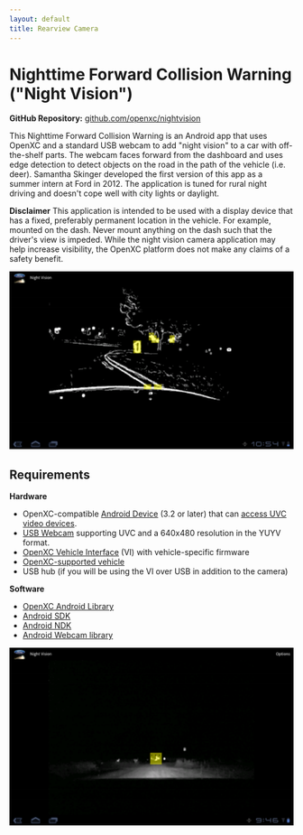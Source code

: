 ```yaml
---
layout: default
title: Rearview Camera
---
```


<div class="page-header">
    <h1>Nighttime Forward Collision Warning ("Night Vision")</h1>
</div>

**GitHub Repository:** [github.com/openxc/nightvision][github-repo]

This Nighttime Forward Collision Warning is an Android app that uses OpenXC and
a standard USB webcam to add "night vision" to a car with off-the-shelf parts.
The webcam faces forward from the dashboard and uses edge detection to detect
objects on the road in the path of the vehicle (i.e. deer). Samantha Skinger
developed the first version of this app as a summer intern at Ford in 2012. The
application is tuned for rural night driving and doesn't cope well with city
lights or daylight.

**Disclaimer** This application is intended to be used with a display device
that has a fixed, preferably permanent location in the vehicle. For example,
mounted on the dash. Never mount anything on the dash such that the driver's
view is impeded. While the night vision camera application may help increase
visibility, the OpenXC platform does not make any claims of a safety benefit.

![Nightvision 1](/projects/images/nightvision1.png)


<div class="page-header">
    <h2>Requirements</h2>
</div>

**Hardware**

* OpenXC-compatible [Android
   Device](http://openxcplatform.com/android/index.html) (3.2 or later) that
   can [access UVC video devices](#android-usb-webcam).
* [USB Webcam][] supporting UVC and a 640x480 resolution in the YUYV format.
* [OpenXC Vehicle
   Interface](https://openxcplatform.com/vehicle-interface/index.html) (VI) with
   vehicle-specific firmware
* [OpenXC-supported
   vehicle](http://openxcplatform.com/vehicle-interface/output-format.html)
* USB hub (if you will be using the VI over USB in addition to the camera)

**Software**

* [OpenXC Android
  Library](http://openxcplatform.com/getting-started/library-installation.html)
* [Android SDK](http://developer.android.com/sdk/index.html)
* [Android NDK](http://developer.android.com/tools/sdk/ndk/index.html)
* [Android Webcam library](https://github.com/openxc/android-webcam)

![Nightvision 2](/projects/images/nightvision2.png)

[USB webcam]: http://www.logitech.com/en-us/product/webcam-C110?crid=34
[github-repo]: https://github.com/openxc/nightvision

